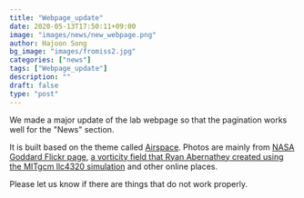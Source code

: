 ```yaml
---
title: "Webpage_update"
date: 2020-05-13T17:50:11+09:00
image: "images/news/new_webpage.png"
author: Hajoon Song
bg_image: "images/fromiss2.jpg"
categories: ["news"]
tags: ["Webpage_update"]
description: ""
draft: false
type: "post"
---
```


We made a major update of the lab webpage so that the pagination works well for the "News" section.

It is built based on the theme called [Airspace](https://themes.gohugo.io/airspace-hugo/).
Photos are mainly from [NASA Goddard Flickr page](https://www.flickr.com/photos/gsfc/albums/72157690291920202), [a vorticity field that Ryan Abernathey created using the MITgcm llc4320 simulation](http://maps.actualscience.net/MITgcm_llc_maps/llc_4320/) and other online places.

Please let us know if there are things that do not work properly.

